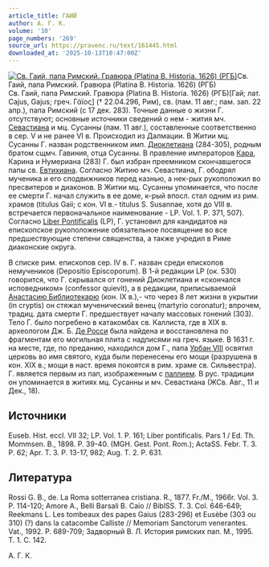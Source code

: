```yaml
---
article_title: ГАИЙ
author: А. Г. К.
volume: '10'
page_numbers: '269'
source_url: https://pravenc.ru/text/161445.html
downloaded_at: '2025-10-13T10:47:00Z'
---
```


[![Св. Гаий, папа Римский. Гравюра (Platina B. Historia. 1626) (РГБ)](https://pravenc.ru/data/918/466/1234/i200.jpg "Кликните для увеличения картинки")](https://pravenc.ru/data/918/466/1234/i400.jpg)Св. Гаий, папа Римский. Гравюра (Platina B. Historia. 1626) (РГБ)  
Св. Гаий, папа Римский. Гравюра (Platina B. Historia. 1626) (РГБ)[Гай; лат. Cajus, Gajus; греч. Γάϊος] († 22.04.296, Рим), св. (пам. 11 авг.; пам. зап. 22 апр.), папа Римский (с 17 дек. 283). Точные данные о жизни Г. отсутствуют; основные источники сведений о нем - жития мч. [Севастиана](https://pravenc.ru/text/Севастиана.html) и мц. Сусанны (пам. 11 авг.), составленные соответственно в сер. V и не ранее VI в. Происходил из Далмации. В Житии мц. Сусанны Г. назван родственником имп. [Диоклетиана](https://pravenc.ru/text/ДИОКЛЕТИАН.html) (284-305), родным братом сщмч. Гавиния, отца Сусанны. В правление императоров [Кара](https://pravenc.ru/text/Кара.html), Карина и Нумериана (283) Г. был избран преемником скончавшегося папы св. [Евтихиана](https://pravenc.ru/text/Евтихиана.html). Согласно Житию мч. Севастиана, Г. ободрял мученика и его сподвижников перед казнью, а нек-рых рукоположил во пресвитеров и диаконов. В Житии мц. Сусанны упоминается, что после ее смерти Г. начал служить в ее доме, к-рый впосл. стал одним из рим. храмов (titulus Gaii; с кон. VI в.- titulus S. Susannae, хотя до VIII в. встречается первоначальное наименование - LP. Vol. 1. P. 371, 507). Согласно [Liber Pontificalis](<https://pravenc.ru/text/Liber Pontificalis.html>) (LP), Г. установил для кандидатов на епископское рукоположение обязательное посвящение во все предшествующие степени священства, а также учредил в Риме диаконские округа.

В списке рим. епископов сер. IV в. Г. назван среди епископов немучеников (Depositio Episcoporum). В 1-й редакции LP (ок. 530) говорится, что Г. скрывался от гонений Диоклетиана и «скончался исповедником» (confessor quievit), а в редакции, приписываемой [Анастасию Библиотекарю](<https://pravenc.ru/text/Анастасию Библиотекарю.html>) (кон. IX в.),- что через 8 лет жизни в укрытии (in cryptis) он стяжал мученический венец (martyrio coronatur); впрочем, традиц. дата смерти Г. предшествует началу массовых гонений (303). Тело Г. было погребено в катакомбах св. Каллиста, где в XIX в. археологом Дж. Б. [Де Росси](<https://pravenc.ru/text/Де Росси.html>) была найдена и восстановлена по фрагментам его могильная плита с надписями на греч. языке. В 1631 г. на месте, где, по преданию, находился дом Г., папа [Урбан VIII](<https://pravenc.ru/text/Урбан VIII.html>) освятил церковь во имя святого, куда были перенесены его мощи (разрушена в кон. XIX в.; мощи в наст. время покоятся в рим. храме св. Сильвестра). Г. является первым из пап, изображенным с [паллием](https://pravenc.ru/text/паллий.html). В рус. традиции он упоминается в житиях мц. Сусанны и мч. Севастиана (ЖСв. Авг., 11 и Дек., 18).

## Источники

Euseb. Hist. eccl. VII 32; LP. Vol. 1. P. 161; Liber pontificalis. Pars 1 / Ed. Th. Mommsen. B., 1898. P. 39-40. (MGH. Gest. Pont. Rom.); ActaSS. Febr. T. 3. P. 62; Apr. T. 3. P. 13-17, 982; Aug. T. 2. P. 631.

## Литература

Rossi G. B., de. La Roma sotterranea cristiana. R., 1877. Fr./M., 1966r. Vol. 3. P. 114-120; Amore A., Belli Barsali B. Caio // BiblSS. T. 3. Col. 646-649; Reekmans L. Les tombeaux des papes Gaius (283-296) et Eusèbe (303 ou 310) (?) dans la catacombe Calliste // Memoriam Sanctorum venerantes. Vat., 1992. P. 689-709; Задворный В. Л. История римских пап. М., 1995. Т. 1. С. 142.

А. Г. К.
